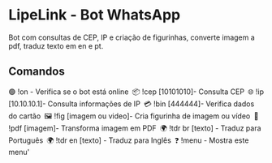 # LipeLink - Bot WhatsApp

Bot com consultas de CEP, IP e criação de figurinhas, converte imagem a pdf, traduz texto em en e pt.

## Comandos
🟢 !on - Verifica se o bot está online`
  `📦 !cep [10101010]- Consulta CEP`
  `🌐 !ip [10.10.10.1]- Consulta informações de IP`
  `💳 !bin [444444]- Verifica dados do cartão`
  `🖼️ !fig [imagem ou video]- Cria figurinha de imagem ou vídeo`
  `📝 !pdf [imagem]- Transforma imagem em PDF`
  `🌍 !tdr br [texto] - Traduz para Português`
  `🌍 !tdr en [texto] - Traduz para Inglês`
  `❓ !menu - Mostra este menu'
